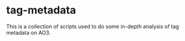 # tag-metadata

This is a collection of scripts used to do some in-depth analysis of tag metadata on AO3. 

